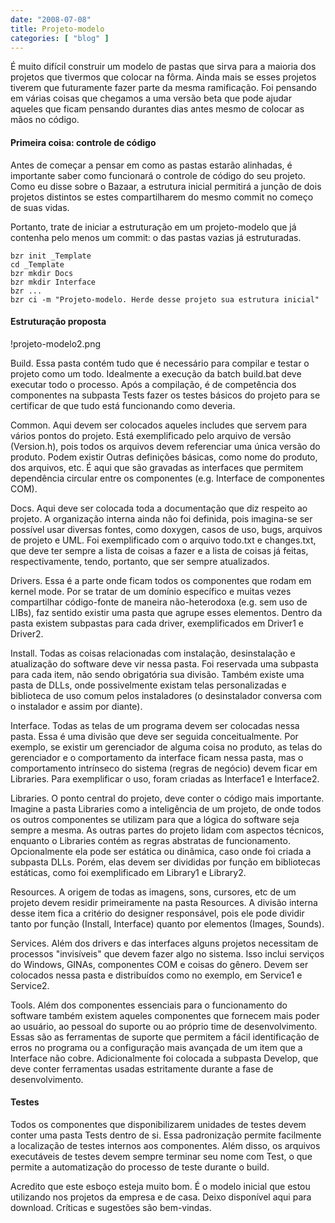 ```yaml
---
date: "2008-07-08"
title: Projeto-modelo
categories: [ "blog" ]
---
```

É muito difícil construir um modelo de pastas que sirva para a maioria dos projetos que tivermos que colocar na fôrma. Ainda mais se esses projetos tiverem que futuramente fazer parte da mesma ramificação. Foi pensando em várias coisas que chegamos a uma versão beta que pode ajudar aqueles que ficam pensando durantes dias antes mesmo de colocar as mãos no código.

#### Primeira coisa: controle de código

Antes de começar a pensar em como as pastas estarão alinhadas, é importante saber como funcionará o controle de código do seu projeto. Como eu disse sobre o Bazaar, a estrutura inicial permitirá a junção de dois projetos distintos se estes compartilharem do mesmo commit no começo de suas vidas.

Portanto, trate de iniciar a estruturação em um projeto-modelo que já contenha pelo menos um commit: o das pastas vazias já estruturadas.

    
    bzr init _Template
    cd _Template
    bzr mkdir Docs
    bzr mkdir Interface
    bzr ...
    bzr ci -m "Projeto-modelo. Herde desse projeto sua estrutura inicial"

#### Estruturação proposta

!projeto-modelo2.png

Build. Essa pasta contém tudo que é necessário para compilar e testar o projeto como um todo. Idealmente a execução da batch build.bat deve executar todo o processo. Após a compilação, é de competência dos componentes na subpasta Tests fazer os testes básicos do projeto para se certificar de que tudo está funcionando como deveria.

Common. Aqui devem ser colocados aqueles includes que servem para vários pontos do projeto. Está exemplificado pelo arquivo de versão (Version.h), pois todos os arquivos devem referenciar uma única versão do produto. Podem existir Outras definições básicas, como nome do produto, dos arquivos, etc. É aqui que são gravadas as interfaces que permitem dependência circular entre os componentes (e.g. Interface de componentes COM).

Docs. Aqui deve ser colocada toda a documentação que diz respeito ao projeto. A organização interna ainda não foi definida, pois imagina-se ser possível usar diversas fontes, como doxygen, casos de uso, bugs, arquivos de projeto e UML. Foi exemplificado com o arquivo todo.txt e changes.txt, que deve ter sempre a lista de coisas a fazer e a lista de coisas já feitas, respectivamente, tendo, portanto, que ser sempre atualizados.

Drivers. Essa é a parte onde ficam todos os componentes que rodam em kernel mode. Por se tratar de um domínio específico e muitas vezes compartilhar código-fonte de maneira não-heterodoxa (e.g. sem uso de LIBs), faz sentido existir uma pasta que agrupe esses elementos. Dentro da pasta existem subpastas para cada driver, exemplificados em Driver1 e Driver2.

Install. Todas as coisas relacionadas com instalação, desinstalação e atualização do software deve vir nessa pasta. Foi reservada uma subpasta para cada item, não sendo obrigatória sua divisão. Também existe uma pasta de DLLs, onde possivelmente existam telas personalizadas e biblioteca de uso comum pelos instaladores (o desinstalador conversa com o instalador e assim por diante).

Interface. Todas as telas de um programa devem ser colocadas nessa pasta. Essa é uma divisão que deve ser seguida conceitualmente. Por exemplo, se existir um gerenciador de alguma coisa no produto, as telas do gerenciador e o comportamento da interface ficam nessa pasta, mas o comportamento intrínseco do sistema (regras de negócio) devem ficar em Libraries. Para exemplificar o uso, foram criadas as Interface1 e Interface2.

Libraries. O ponto central do projeto, deve conter o código mais importante. Imagine a pasta Libraries como a inteligência de um projeto, de onde todos os outros componentes se utilizam para que a lógica do software seja sempre a mesma. As outras partes do projeto lidam com aspectos técnicos, enquanto o Libraries contém as regras abstratas de funcionamento. Opcionalmente ela pode ser estática ou dinâmica, caso onde foi criada a subpasta DLLs. Porém, elas devem ser divididas por função em bibliotecas estáticas, como foi exemplificado em Library1 e Library2.

Resources. A origem de todas as imagens, sons, cursores, etc de um projeto devem residir primeiramente na pasta Resources. A divisão interna desse item fica a critério do designer responsável, pois ele pode dividir tanto por função (Install, Interface) quanto por elementos (Images, Sounds).

Services. Além dos drivers e das interfaces alguns projetos necessitam de processos "invisíveis" que devem fazer algo no sistema. Isso inclui serviços do Windows, GINAs, componentes COM e coisas do gênero. Devem ser colocados nessa pasta e distribuídos como no exemplo, em Service1 e Service2.

Tools. Além dos componentes essenciais para o funcionamento do software também existem aqueles componentes que fornecem mais poder ao usuário, ao pessoal do suporte ou ao próprio time de desenvolvimento. Essas são as ferramentas de suporte que permitem a fácil identificação de erros no programa ou a configuração mais avançada de um item que a Interface não cobre. Adicionalmente foi colocada a subpasta Develop, que deve conter ferramentas usadas estritamente durante a fase de desenvolvimento.

#### Testes

Todos os componentes que disponibilizarem unidades de testes devem conter uma pasta Tests dentro de si. Essa padronização permite facilmente a localização de testes internos aos componentes. Além disso, os arquivos executáveis de testes devem sempre terminar seu nome com Test, o que permite a automatização do processo de teste durante o build.

Acredito que este esboço esteja muito bom. É o modelo inicial que estou utilizando nos projetos da empresa e de casa. Deixo disponível aqui para download. Críticas e sugestões são bem-vindas.
